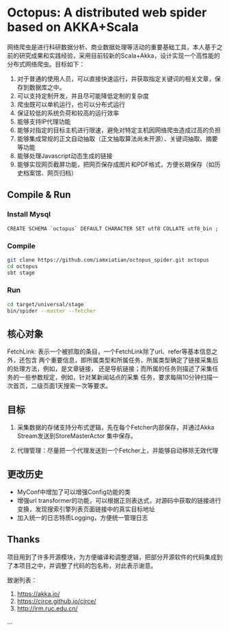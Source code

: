 Octopus: A distributed web spider based on AKKA+Scala
======================

网络爬虫是进行科研数据分析、商业数据处理等活动的重要基础工具，本人基于之前的研究成果和实践经验，采用目前较新的Scala+Akka，设计实现一个高性能的分布式网络爬虫。目标如下：

1. 对于普通的使用人员，可以直接快速运行，并获取指定关键词的相关文章，保存到数据库之中。
2. 可以支持定制开发，并且尽可能降低定制的复杂度
3. 爬虫既可以单机运行，也可以分布式运行
4. 保证较低的系统负荷和较高的运行效率
5. 能够支持IP代理功能
6. 能够对指定的目标主机进行限速，避免对特定主机因网络爬虫造成过高的负担
7. 能够集成常规的正文自动抽取（正文抽取算法尚未开源）、关键词抽取、摘要等功能
8. 能够处理Javascript动态生成的链接
9. 能够实现网页截屏功能，把网页保存成图片和PDF格式，方便长期保存（如历史档案馆、网页归档）



## Compile & Run
### Install Mysql
```$sql
CREATE SCHEMA `octopus` DEFAULT CHARACTER SET utf8 COLLATE utf8_bin ;
```

### Compile

```bash
git clone https://github.com/iamxiatian/octopus_spider.git octopus
cd octopus
sbt stage
```
### Run
```bash
cd target/universal/stage
bin/spider --master --fetcher
```

## 核心对象

FetchLink: 表示一个被抓取的条目，一个FetchLink除了url、refer等基本信息之外，还包含
两个重要信息，即所属类型和所属任务，所属类型确定了链接采集后的处理方法，例如，是文章链接，
还是导航链接；而所属的任务则描述了采集任务的一些参数规定，例如，针对某新闻站点的采集
任务，要求每隔10分钟扫描一次首页，二级页面1天搜索一次等要求。

## 目标

1. 采集数据的存储支持分布式逻辑，先在每个Fetcher内部保存，并通过Akka Stream发送到StoreMasterActor
集中保存。

2. 代理管理：尽量把一个代理发送到一个Fetcher上，并能够自动移除无效代理

## 更改历史

- MyConf中增加了可以增强Config功能的类
- 增强url transformer的功能，可以根据正则表达式，对源码中获取的链接进行变换，发现搜索引擎列表页面链接中的真实目标地址
- 加入统一的日志特质Logging，方便统一管理日志

## Thanks

项目用到了许多开源模块，为方便编译和调整逻辑，把部分开源软件的代码集成到了本项目之中，并调整了代码的包名称，对此表示谢意。

致谢列表：

1. https://akka.io/
2. https://circe.github.io/circe/
3. http://irm.ruc.edu.cn/

...
